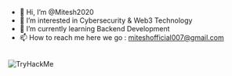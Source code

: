 - 👋 Hi, I’m @Mitesh2020
- 👀 I’m interested in Cybersecurity & Web3 Technology
- 🌱 I’m currently learning Backend Development
- 📫 How to reach me here we go : miteshofficial007@gmail.com

<!---
Mitesh2020/Mitesh2020 is a ✨ special ✨ repository because its `README.md` (this file) appears on your GitHub profile.
You can click the Preview link to take a look at your changes.
--->
<br>
<img src="https://tryhackme-badges.s3.amazonaws.com/miteshofficial00.png" alt="TryHackMe" width="auto" height="auto">


